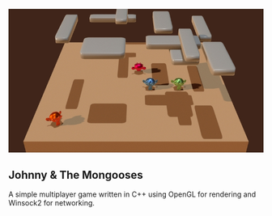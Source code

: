 ![Screenshot1](/media/Screenshot1.jpg?raw=true)
## Johnny & The Mongooses
A simple multiplayer game written in C++ using OpenGL for rendering and Winsock2 for networking.